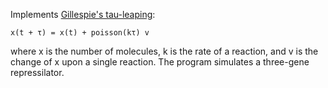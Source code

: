 Implements [Gillespie's tau-leaping][Gsp01]:

    x(t + τ) = x(t) + poisson(kτ) v

where x is the number of molecules, k is the rate of a reaction, and v is the
change of x upon a single reaction. The program simulates a three-gene
repressilator.

[Gsp01]: https://aip.scitation.org/doi/abs/10.1063/1.1378322
